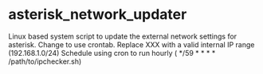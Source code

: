 # asterisk_network_updater
Linux based system script to update the external network settings for asterisk. 
Change to use crontab.
Replace XXX with a valid internal IP range (192.168.1.0/24)
Schedule using cron to run hourly ( */59 * * * * /path/to/ipchecker.sh)
